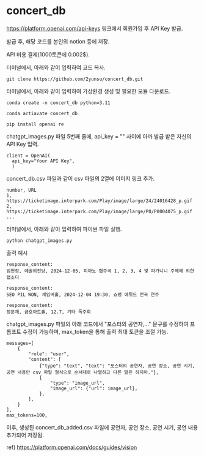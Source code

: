 # concert_db

https://platform.openai.com/api-keys
링크에서 회원가입 후 API Key 발급.

발급 후, 해당 코드를 본인의 notion 등에 저장.

API 비용 결제(1000토큰에 0.002$).

터미널에서, 아래와 같이 입력하여 코드 복사.
```
git clone https://github.com/2yunsu/concert_db.git
```

터미널에서, 아래와 같이 입력하여 가상환경 생성 및 필요한 모듈 다운로드.
```
conda create -n concert_db python=3.11
```
```
conda actiavate concert_db
```
```
pip install openai re
```
chatgpt_images.py 파일 5번째 줄에, api_key = "" 사이에 아까 발급 받은 자신의 API Key 입력.
```
client = OpenAI(
  api_key="Your API Key",
  )
```
concert_db.csv 파일과 같이 csv 파일의 2열에 이미지 링크 추가.
```
number, URL
1, https://ticketimage.interpark.com/Play/image/large/24/24016428_p.gif
2, https://ticketimage.interpark.com/Play/image/large/P0/P0004075_p.gif
...
```
터미널에서, 아래와 같이 입력하여 파이썬 파일 실행.
```
python chatgpt_images.py
```

출력 예시
```
response_content:  
임현정, 예술의전당, 2024-12-05, 피아노 협주곡 1, 2, 3, 4 및 파가니니 주제에 의한 랩소디

response_content:  
SEO PIL WON, 체임버홀, 2024-12-04 19:30, 쇼팽 에튀드 전곡 연주

response_content:  
정문채, 금호아트홀, 12.7, 기타 독주회
```
chatgpt_images.py 파일의 아래 코드에서 "포스터의 공연자,..." 문구를 수정하여 프롬프트 수정이 가능하며, max_token을 통해 출력 최대 토큰을 조절 가능.
```
messages=[
    {
        "role": "user",
        "content": [
            {"type": "text", "text": "포스터의 공연자, 공연 장소, 공연 시기, 공연 내용만 csv 파일 형식으로 순서대로 나열하고 다른 말은 하지마."},
            {
                "type": "image_url",
                "image_url": {"url": image_url},
            },
        ],
    }
],
max_tokens=100,
```

이후, 생성된 concert_db_added.csv 파일에 공연자, 공연 장소, 공연 시기, 공연 내용 추가되어 저장됨.

ref)
https://platform.openai.com/docs/guides/vision
